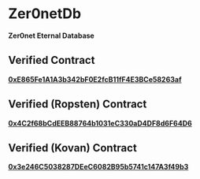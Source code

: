 # Zer0netDb

**Zer0net Eternal Database**

## Verified Contract

**[0xE865Fe1A1A3b342bF0E2fcB11fF4E3BCe58263af](https://etherscan.io/address/0xe865fe1a1a3b342bf0e2fcb11ff4e3bce58263af)**

## Verified (Ropsten) Contract

**[0x4C2f68bCdEEB88764b1031eC330aD4DF8d6F64D6](https://etherscan.io/address/0x4C2f68bCdEEB88764b1031eC330aD4DF8d6F64D6)**

## Verified (Kovan) Contract

**[0x3e246C5038287DEeC6082B95b5741c147A3f49b3](https://etherscan.io/address/0x3e246C5038287DEeC6082B95b5741c147A3f49b3)**
